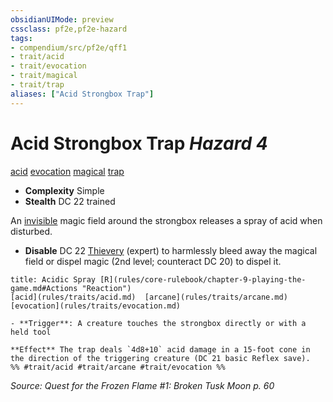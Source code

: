 ```yaml
---
obsidianUIMode: preview
cssclass: pf2e,pf2e-hazard
tags:
- compendium/src/pf2e/qff1
- trait/acid
- trait/evocation
- trait/magical
- trait/trap
aliases: ["Acid Strongbox Trap"]
---
```

# Acid Strongbox Trap *Hazard 4*  
[acid](rules/traits/acid.md)  [evocation](rules/traits/evocation.md)  [magical](rules/traits/magical.md)  [trap](rules/traits/trap.md)  

- **Complexity** Simple
- **Stealth** DC 22 trained  

An [invisible](rules/conditions.md#Invisible) magic field around the strongbox releases a spray of acid when disturbed.

- **Disable** DC 22 [Thievery](compendium/skills.md#Thievery) (expert) to harmlessly bleed away the magical field or dispel magic (2nd level; counteract DC 20) to dispel it.  
     
```ad-embed-ability
title: Acidic Spray [R](rules/core-rulebook/chapter-9-playing-the-game.md#Actions "Reaction")
[acid](rules/traits/acid.md)  [arcane](rules/traits/arcane.md)  [evocation](rules/traits/evocation.md)  

- **Trigger**: A creature touches the strongbox directly or with a held tool

**Effect** The trap deals `4d8+10` acid damage in a 15-foot cone in the direction of the triggering creature (DC 21 basic Reflex save).  
%% #trait/acid #trait/arcane #trait/evocation %%
```

*Source: Quest for the Frozen Flame #1: Broken Tusk Moon p. 60*